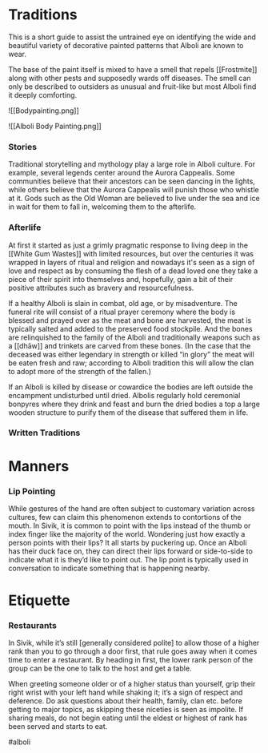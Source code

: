 # Traditions
This is a short guide to assist the untrained eye on identifying the wide and beautiful variety of decorative painted patterns that Alboli are known to wear.

The base of the paint itself is mixed to have a smell that repels [[Frostmite]] along with other pests and supposedly wards off diseases. The smell can only be described to outsiders as unusual and fruit-like but most Alboli find it deeply comforting.

![[Bodypainting.png]]

![[Alboli Body Painting.png]]
### Stories
Traditional storytelling and mythology play a large role in Alboli culture. For example, several legends center around the Aurora Cappealis. Some communities believe that their ancestors can be seen dancing in the lights, while others believe that the Aurora Cappealis will punish those who whistle at it. Gods such as the Old Woman are believed to live under the sea and ice in wait for them to fall in, welcoming them to the afterlife.

### Afterlife
At first it started as just a grimly pragmatic response to living deep in the [[White Gum Wastes]]  with limited resources, but over the centuries it was wrapped in layers of ritual and religion and nowadays it's seen as a sign of love and respect as by consuming the flesh of a dead loved one they take a piece of their spirit into themselves and, hopefully, gain a bit of their positive attributes such as bravery and resourcefulness.

If a healthy Alboli is slain in combat, old age, or by misadventure. The funeral rite will consist of a ritual prayer ceremony where the body is blessed and prayed over as the meat and bone are harvested, the meat is typically salted and added to the preserved food stockpile. And the bones are relinquished to the family of the Alboli and traditionally weapons such as a [[dhāw]] and trinkets are carved from these bones. (In the case that the deceased was either legendary in strength or killed “in glory” the meat will be eaten fresh and raw; according to Alboli tradition this will allow the clan to adopt more of the strength of the fallen.)

If an Alboli is killed by disease or cowardice the bodies are left outside the encampment undisturbed until dried. Albolis regularly hold ceremonial bonpyres where they drink and feast and burn the dried bodies a top a large wooden structure to purify them of the disease that suffered them in life.

### Written Traditions


# Manners
### Lip Pointing
While gestures of the hand are often subject to customary variation across cultures, few can claim this phenomenon extends to contortions of the mouth. In Sivik, it is common to point with the lips instead of the thumb or index finger like the majority of the world. Wondering just how exactly a person points with their lips? It all starts by puckering up. Once an Alboli has their duck face on, they can direct their lips forward or side-to-side to indicate what it is they’d like to point out. The lip point is typically used in conversation to indicate something that is happening nearby.
# Etiquette
### Restaurants
In Sivik, while it’s still [generally considered polite] to allow those of a higher rank than you to go through a door first, that rule goes away when it comes time to enter a restaurant. By heading in first, the lower rank person of the group can be the one to talk to the host and get a table.

When greeting someone older or of a higher status than yourself, grip their right wrist with your left hand while shaking it; it’s a sign of respect and deference. Do ask questions about their health, family, clan etc. before getting to major topics, as skipping these niceties is seen as impolite. If sharing meals, do not begin eating until the eldest or highest of rank has been served and starts to eat.


#alboli